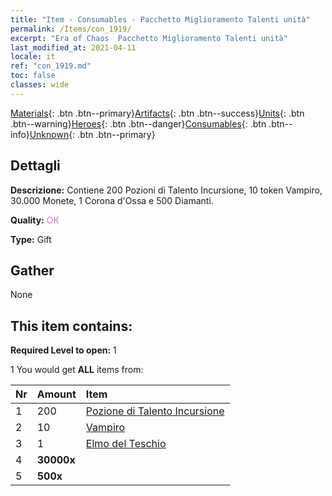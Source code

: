 ```yaml
---
title: "Item - Consumables - Pacchetto Miglioramento Talenti unità"
permalink: /Items/con_1919/
excerpt: "Era of Chaos  Pacchetto Miglioramento Talenti unità"
last_modified_at: 2021-04-11
locale: it
ref: "con_1919.md"
toc: false
classes: wide
---
```

 [Materials](/it/Items/){: .btn .btn--primary}[Artifacts](/it/Items/Artifacts/){: .btn .btn--success}[Units](/it/Items/Units/){: .btn .btn--warning}[Heroes](/it/Items/Heroes/){: .btn .btn--danger}[Consumables](/it/Items/Consumables/){: .btn .btn--info}[Unknown](/it/Items/Unknown/){: .btn .btn--primary}

## Dettagli
 **Descrizione:** Contiene 200 Pozioni di Talento Incursione, 10 token Vampiro, 30.000 Monete, 1 Corona d'Ossa e 500 Diamanti.

 **Quality:** <span style="color: #DA70D6">OK</span>

 **Type:** Gift

## Gather

  None

## This item contains:

 **Required Level to open:** 1

 1 You would get **ALL** items  from:

  | Nr | Amount |     Item    |
  |:---|:-------|:------------|
  | 1 | 200 | [Pozione di Talento Incursione](/it/Items/con_788/) | 
  | 2 | 10 | [Vampiro](/it/Items/unt_211/) | 
  | 3 | 1 | [Elmo del Teschio](/it/Items/art_123/) | 
  | 4 |  **30000x** | <i class="fas fa-coins"/> |  | 
  | 5 |  **500x** | <i class="fas fa-gem"/> |  | 
